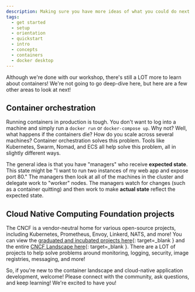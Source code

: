 ```yaml
---
description: Making sure you have more ideas of what you could do next with your application
tags:
  - get started
  - setup
  - orientation
  - quickstart
  - intro
  - concepts
  - containers
  - docker desktop
---
```


Although we're done with our workshop, there's still a LOT more to learn about
containers! We're not going to go deep-dive here, but here are a few other
areas to look at next!

## Container orchestration

Running containers in production is tough. You don't want to log into a machine
and simply run a `docker run` or `docker-compose up`. Why not? Well, what
happens if the containers die? How do you scale across several machines?
Container orchestration solves this problem. Tools like Kubernetes, Swarm,
Nomad, and ECS all help solve this problem, all in slightly different ways.

The general idea is that you have "managers" who receive **expected state**.
This state might be "I want to run two instances of my web app and expose port
80." The managers then look at all of the machines in the cluster and delegate
work to "worker" nodes. The managers watch for changes (such as a container
quitting) and then work to make **actual state** reflect the expected state.

## Cloud Native Computing Foundation projects

The CNCF is a vendor-neutral home for various open-source projects, including
Kubernetes, Prometheus, Envoy, Linkerd, NATS, and more! You can view the
[graduated and incubated projects here](https://www.cncf.io/projects/){: target=_blank }
and the entire [CNCF Landscape here](https://landscape.cncf.io/){: target=_blank }.
There are a LOT of projects to help solve problems around monitoring, logging,
security, image registries, messaging, and more!

So, if you're new to the container landscape and cloud-native application
development, welcome! Please connect with the community, ask questions, and
keep learning! We're excited to have you!
